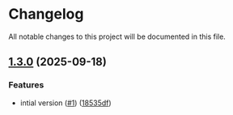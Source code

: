 # Changelog

All notable changes to this project will be documented in this file.

## [1.3.0](https://github.com/acai-solutions/terraform-aws-acf-idc/compare/1.2.2...1.3.0) (2025-09-18)


### Features

* intial version ([#1](https://github.com/acai-solutions/terraform-aws-acf-idc/issues/1)) ([18535df](https://github.com/acai-solutions/terraform-aws-acf-idc/commit/18535dfae81ef280ce8f80fc2df95730316cd8df))
